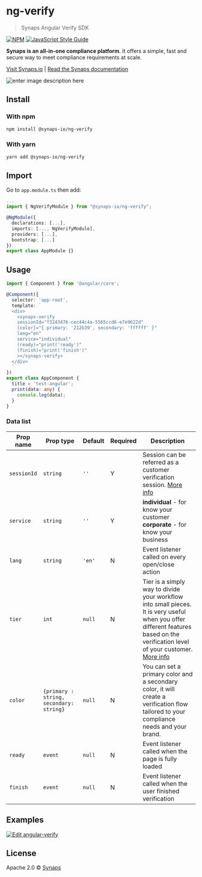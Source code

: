 # ng-verify

> Synaps Angular Verify SDK

[![NPM](https://img.shields.io/npm/v/@synaps-io/ng-verify.svg)](https://www.npmjs.com/package/@synaps-io/ng-verify) [![JavaScript Style Guide](https://img.shields.io/badge/code_style-standard-brightgreen.svg)](https://standardjs.com)

**Synaps is an all-in-one compliance platform**. It offers a simple, fast and secure way to meet compliance requirements at scale.

[Visit Synaps.io](https://synaps.io) | [Read the Synaps documentation](https://docs.synaps.io)

![enter image description here](https://storage.googleapis.com/synaps-docs-media/synaps-verify.png)

## Install
### With npm

```bash
npm install @synaps-io/ng-verify
```

### With yarn

```bash
yarn add @synaps-io/ng-verify
```
## Import
Go to `app.module.ts` then add:

```ts
...
import { NgVerifyModule } from "@synaps-io/ng-verify";

@NgModule({
  declarations: [...],
  imports: [..., NgVerifyModule],
  providers: [...],
  bootstrap: [...]
})
export class AppModule {}
```

## Usage

```ts
import { Component } from '@angular/core';

@Component({
  selector: 'app-root',
  template: `
  <div>
    <synaps-verify 
    sessionId="f3243476-cec44c4a-5565ccd6-e7e9622d"
    [color]="{ primary: '212b39', secondary: 'ffffff' }"
    lang="en"
    service="individual"
    (ready)="print('ready')"
    (finish)="print('finish')"
    ></synaps-verify>
  </div>
  `
})
export class AppComponent {
  title = 'test-angular';
  print(data: any) {
    console.log(data);
  }
}
```

### Data list

| Prop name          | Prop type                                                                                           | Default | Required | Description                                                                   |
| ------------------ | --------------------------------------------------------------------------------------------------- | ------- | -------- | ----------------------------------------------------------------------------- |
| `sessionId`        | `string`                                                                                            | `''`    | Y        | Session can be referred as a customer verification session. [More info](https://docs.synaps.io/manager-1/sessions)                                       |
| `service`          | `string`                                                                                            | `''`  | Y        | **individual** - for know your customer **corporate** - for know your business                   |
| `lang`      | `string`                                                                       | `'en'`  | N        | Event listener called on every open/close action                              |
| `tier`      | `int`                                                                       | `null`  | N        | Tier is a simply way to divide your workflow into small pieces. It is very useful when you offer different features based on the verification level of your customer.  [More info](https://docs.synaps.io/manager-1/apps/individual/tiers)                           |
| `color`      | `{primary : string, secondary: string}`                                                                     | `null`  | N        | You can set a primary color and a secondary color, it will create a verification flow tailored to your compliance needs and your brand. |
| `ready`             | `event`                                                                                           | `null` | N        | Event listener called when the page is fully loaded                                       |
| `finish`   | `event`                                                                                           | `null` | N        | Event listener called when the user finished verification                     |

## Examples
[![Edit angular-verify](https://codesandbox.io/static/img/play-codesandbox.svg)](https://codesandbox.io/s/angular-verify-5oe1bu?fontsize=14&hidenavigation=1&theme=dark)
## License

Apache 2.0 © [Synaps](https://www.synaps.io/)